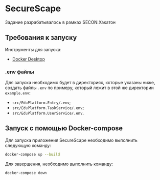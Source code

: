 # SecureScape
Задание разрабатывалось в рамках SECON.Хакатон

## Требования к запуску
Инструменты для запуска:
- [Docker Desktop](https://www.docker.com/products/docker-desktop/)

### .env файлы
Для запуска необходимо будет в директориях, которые указаны ниже, создать файлы `.env` по примеру, который лежит в этой же директории `example.env`:
- `src/EduPlatform.Entry/.env`; 
- `src/EduPlatform.TaskService/.env`; 
- `src/EduPlatform.UserService/.env`.

## Запуск с помощью Docker-compose
Для запуска приложения SecureScape необходимо выполнить следующую команду:
```bash
docker-compose up --build
```
Для завершения, необходимо выполнить команду:
```bash
docker-compose down
```
